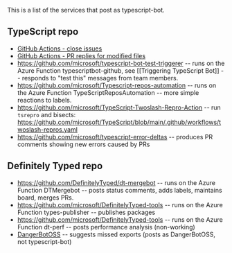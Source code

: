 This is a list of the services that post as typescript-bot.

## TypeScript repo

- [GitHub Actions - close issues](https://github.com/microsoft/TypeScript/blob/main/.github/workflows/close-issues.yml)
- [GitHub Actions - PR replies for modified files](https://github.com/microsoft/TypeScript/blob/main/.github/workflows/pr-modified-files.yml)
- https://github.com/microsoft/typescript-bot-test-triggerer -- runs on the Azure Function typescriptbot-github, see [[Triggering TypeScript Bot]] -- responds to "test this" messages from team members.
- https://github.com/microsoft/Typescript-repos-automation -- runs on the Azure Function TypeScriptReposAutomation -- more simple reactions to labels.
- https://github.com/microsoft/TypeScript-Twoslash-Repro-Action -- run `tsrepro` and bisects: https://github.com/microsoft/TypeScript/blob/main/.github/workflows/twoslash-repros.yaml
- https://github.com/microsoft/typescript-error-deltas -- produces PR comments showing new errors caused by PRs

## Definitely Typed repo

- https://github.com/DefinitelyTyped/dt-mergebot -- runs on the Azure Function DTMergebot -- posts status comments, adds labels, maintains board, merges PRs.
- https://github.com/microsoft/DefinitelyTyped-tools -- runs on the Azure Function types-publisher -- publishes packages
- https://github.com/microsoft/DefinitelyTyped-tools -- runs on the Azure Function dt-perf -- posts performance analysis (non-working)
- [DangerBotOSS](https://github.com/definitelytyped/definitelytyped/tree/main/.github/workflows/CI.yml) -- suggests missed exports (posts as DangerBotOSS, not typescript-bot)
